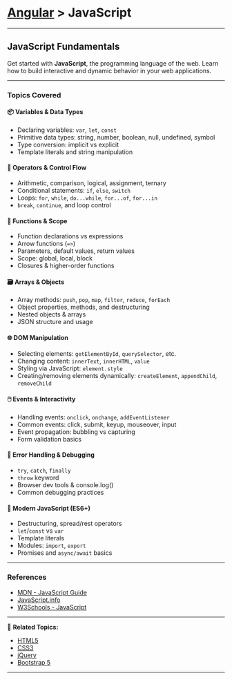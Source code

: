 # [Angular](../) > JavaScript 

---

## JavaScript Fundamentals

Get started with **JavaScript**, the programming language of the web. Learn how to build interactive and dynamic behavior in your web applications.

---

### Topics Covered

#### 📦 Variables & Data Types

- Declaring variables: `var`, `let`, `const`
- Primitive data types: string, number, boolean, null, undefined, symbol
- Type conversion: implicit vs explicit
- Template literals and string manipulation

#### 🧠 Operators & Control Flow

- Arithmetic, comparison, logical, assignment, ternary
- Conditional statements: `if`, `else`, `switch`
- Loops: `for`, `while`, `do...while`, `for...of`, `for...in`
- `break`, `continue`, and loop control

#### 🧩 Functions & Scope

- Function declarations vs expressions
- Arrow functions (`=>`)
- Parameters, default values, return values
- Scope: global, local, block
- Closures & higher-order functions

#### 🗃️ Arrays & Objects

- Array methods: `push`, `pop`, `map`, `filter`, `reduce`, `forEach`
- Object properties, methods, and destructuring
- Nested objects & arrays
- JSON structure and usage

#### 🌐 DOM Manipulation

- Selecting elements: `getElementById`, `querySelector`, etc.
- Changing content: `innerText`, `innerHTML`, `value`
- Styling via JavaScript: `element.style`
- Creating/removing elements dynamically: `createElement`, `appendChild`, `removeChild`

#### 🖱️ Events & Interactivity

- Handling events: `onclick`, `onchange`, `addEventListener`
- Common events: click, submit, keyup, mouseover, input
- Event propagation: bubbling vs capturing
- Form validation basics

#### 🧪 Error Handling & Debugging

- `try`, `catch`, `finally`
- `throw` keyword
- Browser dev tools & console.log()
- Common debugging practices

#### 🚀 Modern JavaScript (ES6+)

- Destructuring, spread/rest operators
- `let`/`const` vs `var`
- Template literals
- Modules: `import`, `export`
- Promises and `async/await` basics

---

### References

- [MDN - JavaScript Guide](https://developer.mozilla.org/en-US/docs/Web/JavaScript/Guide)
- [JavaScript.info](https://javascript.info/)
- [W3Schools - JavaScript](https://www.w3schools.com/js/)

---
🔗 **Related Topics:**

- [HTML5](../html5)
- [CSS3](../css3)
- [jQuery](../jquery)
- [Bootstrap 5](../bootstrap5)

---

